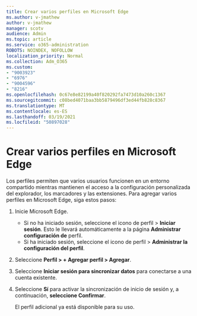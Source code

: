 ```yaml
---
title: Crear varios perfiles en Microsoft Edge
ms.author: v-jmathew
author: v-jmathew
manager: scotv
audience: Admin
ms.topic: article
ms.service: o365-administration
ROBOTS: NOINDEX, NOFOLLOW
localization_priority: Normal
ms.collection: Adm_O365
ms.custom:
- "9003923"
- "6976"
- "9004596"
- "8216"
ms.openlocfilehash: 0c67e8e82199a40f820292fa7473d10a260c1367
ms.sourcegitcommit: c08bed4071baa3bb5879496df3ed44fb828c8367
ms.translationtype: MT
ms.contentlocale: es-ES
ms.lasthandoff: 03/19/2021
ms.locfileid: "50897028"
---
```

# <a name="create-multiple-profiles-in-microsoft-edge"></a>Crear varios perfiles en Microsoft Edge

Los perfiles permiten que varios usuarios funcionen en un entorno compartido mientras mantienen el acceso a la configuración personalizada del explorador, los marcadores y las extensiones. Para agregar varios perfiles en Microsoft Edge, siga estos pasos:

1. Inicie Microsoft Edge.
    - Si no ha iniciado sesión, seleccione el icono de perfil > **Iniciar sesión**. Esto le llevará automáticamente a la página **Administrar configuración de** perfil.
    - Si ha iniciado sesión, seleccione el icono de perfil > **Administrar la configuración del perfil**.
2. Seleccione **Perfil > + Agregar perfil > Agregar**.
3. Seleccione **Iniciar sesión para sincronizar datos** para conectarse a una cuenta existente.
4. Seleccione **Sí** para activar la sincronización de inicio de sesión y, a continuación, **seleccione Confirmar**.

    El perfil adicional ya está disponible para su uso.
